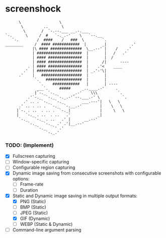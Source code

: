 # screenshock
````
      \                 \
       \         ..      \
        \       /  `-.--.___ __.-.___
`-.      \     /  #   `-._.-'    \   `--.__
   `-.        /  ####    /   ###  \        `.
________     /  #### ############  |       _|           .'
            |\ #### ##############  \__.--' |    /    .'
            | ####################  |       |   /   .'
            | #### ###############  |       |  /
            | #### ###############  |      /|      ----
          . | #### ###############  |    .'<    ____
        .'  | ####################  | _.'-'\|
      .'    |   ##################  |       |
             `.   ################  |       |
               `.    ############   |       | ----
              ___`.     #####     _..____.-'     .
             |`-._ `-._       _.-'    \\\         `.
          .'`-._  `-._ `-._.-'`--.___.-' \          `.
        .' .. . `-._  `-._        ___.---'|   \   \
      .' .. . .. .  `-._  `-.__.-'        |    \   \
     |`-. . ..  . .. .  `-._|             |     \   \
     |   `-._ . ..  . ..   .'            _|
      `-._   `-._ . ..   .' |      __.--'
          `-._   `-._  .' .'|__.--'
              `-._   `' .'
                  `-._.'
````
### TODO: (Implement)
- [x] Fullscreen capturing
- [ ] Window-specific capturing
- [ ] Configurable region capturing
- [x] Dynamic image saving from consecutive screenshots with configurable options: 
  - [ ] Frame-rate
  - [ ] Duration
- [x] Static and Dynamic image saving in multiple output formats:
  - [x] PNG  (Static)
  - [ ] BMP  (Static)
  - [ ] JPEG (Static)
  - [x] GIF  (Dynamic)
  - [ ] WEBP (Static & Dynamic)
- [ ] Command-line argument parsing
